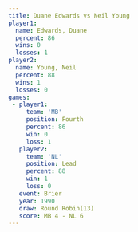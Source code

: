 ```yaml
---
title: Duane Edwards vs Neil Young
player1:              
  name: Edwards, Duane
  percent: 86         
  wins: 0             
  losses: 1           
player2:              
  name: Young, Neil   
  percent: 88         
  wins: 1             
  losses: 0           
games:
 - player1:          
     team: 'MB'      
     position: Fourth
     percent: 86     
     win: 0          
     loss: 1         
   player2:        
     team: 'NL'    
     position: Lead
     percent: 88   
     win: 1        
     loss: 0       
   event: Brier         
   year: 1990           
   draw: Round Robin(13)
   score: MB 4 - NL 6   
---
```


